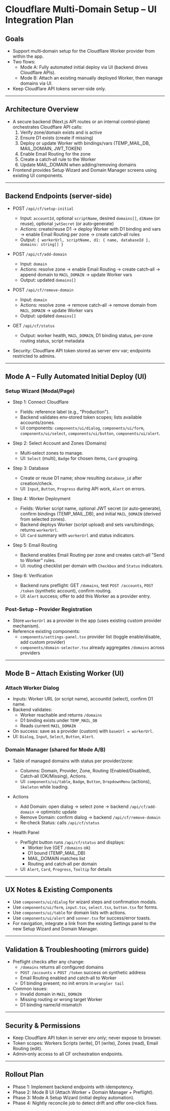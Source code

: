 # Cloudflare Multi‑Domain Setup – UI Integration Plan

## Goals
- Support multi‑domain setup for the Cloudflare Worker provider from within the app.
- Two flows:
  - Mode A: Fully automated initial deploy via UI (backend drives Cloudflare APIs).
  - Mode B: Attach an existing manually deployed Worker, then manage domains via UI.
- Keep Cloudflare API tokens server‑side only.

---

## Architecture Overview
- A secure backend (Next.js API routes or an internal control‑plane) orchestrates Cloudflare API calls:
  1) Verify zone/domain exists and is active
  2) Ensure D1 exists (create if missing)
  3) Deploy or update Worker with bindings/vars (TEMP_MAIL_DB, MAIL_DOMAIN, JWT_TOKEN)
  4) Enable Email Routing for the zone
  5) Create a catch‑all rule to the Worker
  6) Update MAIL_DOMAIN when adding/removing domains
- Frontend provides Setup Wizard and Domain Manager screens using existing UI components.

---

## Backend Endpoints (server‑side)
- POST `/api/cf/setup-initial`
  - Input: `accountId`, optional `scriptName`, desired `domains[]`, `d1Name` (or reuse), optional `jwtSecret` (or auto‑generate)
  - Actions: create/reuse D1 → deploy Worker with D1 binding and vars → enable Email Routing per zone → create catch‑all rules
  - Output: `{ workerUrl, scriptName, d1: { name, databaseId }, domains: string[] }`

- POST `/api/cf/add-domain`
  - Input: `domain`
  - Actions: resolve zone → enable Email Routing → create catch‑all → append domain to `MAIL_DOMAIN` → update Worker vars
  - Output: updated `domains[]`

- POST `/api/cf/remove-domain`
  - Input: `domain`
  - Actions: resolve zone → remove catch‑all → remove domain from `MAIL_DOMAIN` → update Worker vars
  - Output: updated `domains[]`

- GET `/api/cf/status`
  - Output: worker health, `MAIL_DOMAIN`, D1 binding status, per‑zone routing status, script metadata

- Security: Cloudflare API token stored as server env var; endpoints restricted to admins.

---

## Mode A – Fully Automated Initial Deploy (UI)

### Setup Wizard (Modal/Page)
- Step 1: Connect Cloudflare
  - Fields: reference label (e.g., "Production").
  - Backend validates env‑stored token scopes; lists available accounts/zones.
  - UI components: `components/ui/dialog`, `components/ui/form`, `components/ui/select`, `components/ui/button`, `components/ui/alert`.

- Step 2: Select Account and Zones (Domains)
  - Multi‑select zones to manage.
  - UI: `Select` (multi), `Badge` for chosen items, `Card` grouping.

- Step 3: Database
  - Create or reuse D1 name; show resulting `database_id` after creation/check.
  - UI: `Input`, `Button`, `Progress` during API work, `Alert` on errors.

- Step 4: Worker Deployment
  - Fields: Worker script name, optional JWT secret (or auto‑generate), confirm bindings (TEMP_MAIL_DB), and initial `MAIL_DOMAIN` (derived from selected zones).
  - Backend deploys Worker (script upload) and sets vars/bindings; returns `workerUrl`.
  - UI: `Card` summary with `workerUrl` and status indicators.

- Step 5: Email Routing
  - Backend enables Email Routing per zone and creates catch‑all "Send to Worker" rules.
  - UI: routing checklist per domain with `Checkbox` and `Status` indicators.

- Step 6: Verification
  - Backend runs preflight: GET `/domains`, test `POST /accounts`, `POST /token` (synthetic account), confirm routing.
  - UI: `Alert` success; offer to add this Worker as a provider entry.

### Post‑Setup – Provider Registration
- Store `workerUrl` as a provider in the app (uses existing custom provider mechanism).
- Reference existing components:
  - `components/settings-panel.tsx` provider list (toggle enable/disable, add custom provider)
  - `components/domain-selector.tsx` already aggregates `/domains` across providers

---

## Mode B – Attach Existing Worker (UI)

### Attach Worker Dialog
- Inputs: Worker URL (or script name), accountId (select), confirm D1 name.
- Backend validates:
  - Worker reachable and returns `/domains`
  - D1 binding exists under `TEMP_MAIL_DB`
  - Reads current `MAIL_DOMAIN`
- On success: save as a provider (custom) with `baseUrl = workerUrl`.
- UI: `Dialog`, `Input`, `Select`, `Button`, `Alert`.

### Domain Manager (shared for Mode A/B)
- Table of managed domains with status per provider/zone:
  - Columns: Domain, Provider, Zone, Routing (Enabled/Disabled), Catch‑all (OK/Missing), Actions.
  - UI: `components/ui/table`, `Badge`, `Button`, `DropdownMenu` (actions), `Skeleton` while loading.

- Actions
  - Add Domain: open dialog → select zone → backend `/api/cf/add-domain` → optimistic update
  - Remove Domain: confirm dialog → backend `/api/cf/remove-domain`
  - Re‑check Status: calls `/api/cf/status`

- Health Panel
  - Preflight button runs `/api/cf/status` and displays:
    - Worker live (GET `/domains` ok)
    - D1 bound (TEMP_MAIL_DB)
    - MAIL_DOMAIN matches list
    - Routing and catch‑all per domain
  - UI: `Alert`, `Card`, `Progress`, `Tooltip` for details

---

## UX Notes & Existing Components
- Use `components/ui/dialog` for wizard steps and confirmation modals.
- Use `components/ui/form`, `input.tsx`, `select.tsx`, `button.tsx` for forms.
- Use `components/ui/table` for domain lists with actions.
- Use `components/ui/alert` and `sonner.tsx` for success/error toasts.
- For navigation, integrate a link from the existing Settings panel to the new Setup Wizard and Domain Manager.

---

## Validation & Troubleshooting (mirrors guide)
- Preflight checks after any change:
  - `/domains` returns all configured domains
  - `POST /accounts` + `POST /token` success on synthetic address
  - Email Routing enabled and catch‑all to Worker
  - D1 binding present; no init errors in `wrangler tail`
- Common issues:
  - Invalid domain in `MAIL_DOMAIN`
  - Missing routing or wrong target Worker
  - D1 binding name/id mismatch

---

## Security & Permissions
- Keep Cloudflare API token in server env only; never expose to browser.
- Token scopes: Workers Scripts (write), D1 (write), Zones (read), Email Routing (edit).
- Admin‑only access to all CF orchestration endpoints.

---

## Rollout Plan
- Phase 1: Implement backend endpoints with idempotency.
- Phase 2: Mode B UI (Attach Worker + Domain Manager + Preflight).
- Phase 3: Mode A Setup Wizard (initial deploy automation).
- Phase 4: Nightly reconcile job to detect drift and offer one‑click fixes. 